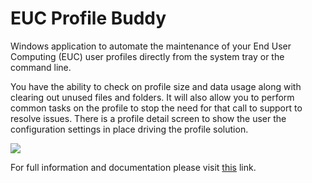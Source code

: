 # EUC Profile Buddy

Windows application to automate the maintenance of your End User Computing (EUC) user profiles directly from the system tray or the command line. 

You have the ability to check on profile size and data usage along with clearing out unused files and folders. It will also allow you to perform common tasks on the profile to stop the need for that call to support to resolve issues. There is a profile detail screen to show the user the configuration settings in place driving the profile solution.

![](EUC.png)

For full information and documentation please visit [this](https://bretty.me.uk/projects/EUC-Profile-Buddy/) link.
